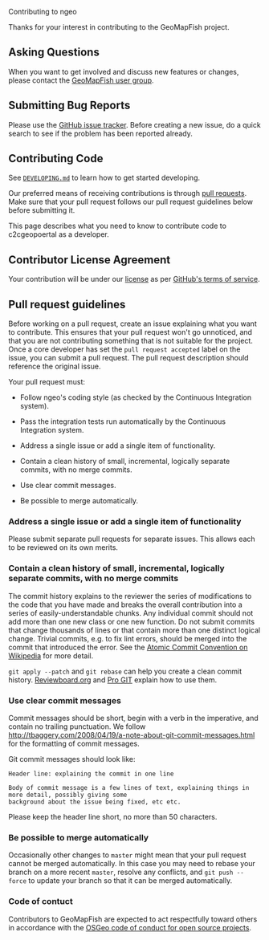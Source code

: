  Contributing to ngeo

Thanks for your interest in contributing to the GeoMapFish project.

## Asking Questions

When you want to get involved and discuss new features or changes, please contact the
[GeoMapFish user group](https://geomapfish.org/).


## Submitting Bug Reports

Please use the [GitHub issue tracker](https://github.com/camptocamp/ngeo/issues). Before creating a
new issue, do a quick search to see if the problem has been reported already.


## Contributing Code

See [`DEVELOPING.md`](https://github.com/camptocamp/ngeo/blob/master/DEVELOPING.md) to learn how to
get started developing.

Our preferred means of receiving contributions is through
[pull requests](https://help.github.com/articles/using-pull-requests). Make sure that your pull request
follows our pull request guidelines below before submitting it.

This page describes what you need to know to contribute code to c2cgeopoertal as a developer.


## Contributor License Agreement

Your contribution will be under our
[license](https://raw.githubusercontent.com/camptocamp/ngeo/master/LICENSE.md) as per
[GitHub's terms of service](https://help.github.com/articles/github-terms-of-service/#6-contributions-under-repository-license).


## Pull request guidelines

Before working on a pull request, create an issue explaining what you want to contribute. This ensures that
your pull request won't go unnoticed, and that you are not contributing something that is not suitable for
the project. Once a core developer has set the `pull request accepted` label on the issue, you can submit a
pull request. The pull request description should reference the original issue.

Your pull request must:

 * Follow ngeo's coding style (as checked by the Continuous Integration system).

 * Pass the integration tests run automatically by the Continuous Integration system.

 * Address a single issue or add a single item of functionality.

 * Contain a clean history of small, incremental, logically separate commits, with no merge commits.

 * Use clear commit messages.

 * Be possible to merge automatically.


### Address a single issue or add a single item of functionality

Please submit separate pull requests for separate issues.  This allows each to be reviewed on its own merits.


### Contain a clean history of small, incremental, logically separate commits, with no merge commits

The commit history explains to the reviewer the series of modifications to the code that you have made and
breaks the overall contribution into a series of easily-understandable chunks.  Any individual commit should
not add more than one new class or one new function.  Do not submit commits that change thousands of lines
or that contain more than one distinct logical change.  Trivial commits, e.g. to fix lint errors, should be
merged into the commit that introduced the error.  See the
[Atomic Commit Convention on Wikipedia](http://en.wikipedia.org/wiki/Atomic_commit#Atomic_Commit_Convention)
for more detail.

`git apply --patch` and `git rebase` can help you create a clean commit history.
[Reviewboard.org](http://www.reviewboard.org/docs/codebase/dev/git/clean-commits/)
and [Pro GIT](http://git-scm.com/book/en/Git-Tools-Rewriting-History) explain how to use them.


### Use clear commit messages

Commit messages should be short, begin with a verb in the imperative, and
contain no trailing punctuation. We follow
http://tbaggery.com/2008/04/19/a-note-about-git-commit-messages.html
for the formatting of commit messages.

Git commit messages should look like:

    Header line: explaining the commit in one line

    Body of commit message is a few lines of text, explaining things in more detail, possibly giving some
    background about the issue being fixed, etc etc.

Please keep the header line short, no more than 50 characters.

### Be possible to merge automatically

Occasionally other changes to `master` might mean that your pull request cannot be merged automatically.
In this case you may need to rebase your branch on a more recent `master`, resolve any conflicts, and
`git push --force` to update your branch so that it can be merged automatically.

### Code of contuct

Contributors to GeoMapFish are expected to act respectfully toward others in accordance with the
[OSGeo code of conduct for open source projects](https://www.osgeo.org/resources/osgeo-code-of-conduct/).
